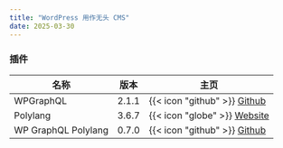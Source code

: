 ```yaml
---
title: "WordPress 用作无头 CMS"
date: 2025-03-30
---
```


### 插件

| 名称                | 版本  | 主页                                                                                |
| ------------------- | ----- | ----------------------------------------------------------------------------------- |
| WPGraphQL           | 2.1.1 | {{< icon "github" >}} [Github](https://github.com/wp-graphql/wp-graphql)            |
| Polylang            | 3.6.7 | {{< icon "globe" >}} [Website](https://polylang.pro/)                               |
| WP GraphQL Polylang | 0.7.0 | {{< icon "github" >}} [Github](https://github.com/valu-digital/wp-graphql-polylang) |
